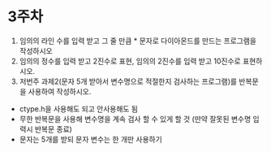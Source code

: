 # 3주차 

1. 임의의 라인 수를 입력 받고 그 줄 만큼 * 문자로 다이아몬드를 만드는 프로그램을 작성하시오
2. 임의의 정수를 입력 받고 2진수로 표현, 임의의 2진수를 입력 받고 10진수로 표현하시오.
3. 저번주 과제2(문자 5개 받아서 변수명으로 적절한지 검사하는 프로그램)를 반복문을 사용하여 작성하시오.
- ctype.h을 사용해도 되고 안사용해도 됨 
- 무한 반복문을 사용해 변수명을 계속 검사 할 수 있게 할 것 (만약 잘못된 변수명 입력시 반복문 종료)
- 문자는 5개를 받되 문자 변수는 한 개만 사용하기

